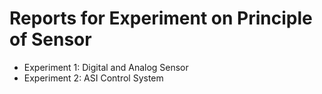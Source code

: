 # Reports for Experiment on Principle of Sensor

* Experiment 1: Digital and Analog Sensor
* Experiment 2: ASI Control System
